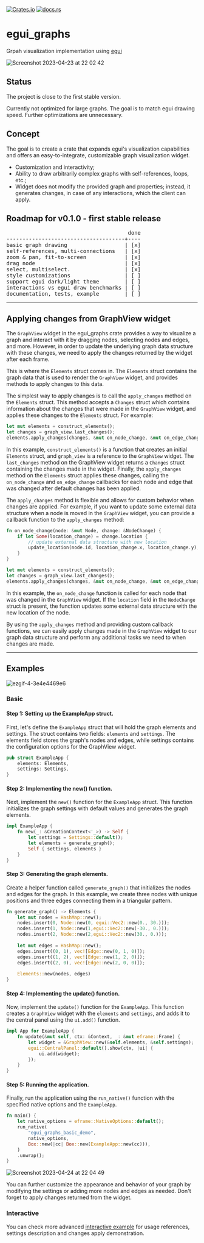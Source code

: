 [![Crates.io](https://img.shields.io/crates/v/egui_graphs)](https://crates.io/crates/egui_graphs)
[![docs.rs](https://img.shields.io/docsrs/egui_graphs)](https://docs.rs/egui_graphs)

# egui_graphs
Grpah visualization implementation using [egui](https://github.com/emilk/egui)

![Screenshot 2023-04-23 at 22 02 42](https://user-images.githubusercontent.com/32969427/233856916-4b3cf1a7-85a3-4ca4-8d07-bac9fd0d95d6.png)

## Status
The project is close to the first stable version.

Currently not optimized for large graphs. The goal is to match egui drawing speed. Further optimizations are unnecessary.

## Concept
The goal is to create a crate that expands egui's visualization capabilities and offers an easy-to-integrate, customizable graph visualization widget.

* Customization and interactivity;
* Ability to draw arbitrarily complex graphs with self-references, loops, etc.;
* Widget does not modify the provided graph and properties; instead, it generates changes, in case of any interactions, which the client can apply.

## Roadmap for v0.1.0 - first stable release
<pre>
                                      done
-------------------------------------+----
basic graph drawing                  | [x]
self-references, multi-connections   | [x]
zoom & pan, fit-to-screen            | [x]
drag node                            | [x]
select, multiselect.                 | [x]
style customizations                 | [ ]
support egui dark/light theme        | [ ]
interactions vs egui draw benchmarks | [ ]
documentation, tests, example        | [ ]
</pre>

---
## Applying changes from GraphView widget

The `GraphView` widget in the egui_graphs crate provides a way to visualize a graph and interact with it by dragging nodes, selecting nodes and edges, and more. However, in order to update the underlying graph data structure with these changes, we need to apply the changes returned by the widget after each frame.

This is where the `Elements` struct comes in. The `Elements` struct contains the graph data that is used to render the `GraphView` widget, and provides methods to apply changes to this data.

The simplest way to apply changes is to call the `apply_changes` method on the `Elements` struct. This method accepts a `Changes` struct which contains information about the changes that were made in the `GraphView` widget, and applies these changes to the `Elements` struct. For example:

```rust
let mut elements = construct_elements();
let changes = graph_view.last_changes();
elements.apply_changes(changes, &mut on_node_change, &mut on_edge_change);
```

In this example, `construct_elements()` is a function that creates an initial `Elements` struct, and `graph_view` is a reference to the `GraphView` widget. The `last_changes` method on the GraphView widget returns a `Changes` struct containing the changes made in the widget. Finally, the `apply_changes` method on the `Elements` struct applies these changes, calling the `on_node_change` and `on_edge_change` callbacks for each node and edge that was changed after default changes has been applied.

The `apply_changes` method is flexible and allows for custom behavior when changes are applied. For example, if you want to update some external data structure when a node is moved in the `GraphView` widget, you can provide a callback function to the `apply_changes` method:

```rust
fn on_node_change(node: &mut Node, change: &NodeChange) {
    if let Some(location_change) = change.location {
        // update external data structure with new location
        update_location(node.id, location_change.x, location_change.y);
    }
}

let mut elements = construct_elements();
let changes = graph_view.last_changes();
elements.apply_changes(changes, &mut on_node_change, &mut on_edge_change);
```

In this example, the `on_node_change` function is called for each node that was changed in the `GraphView` widget. If the `location` field in the `NodeChange` struct is present, the function updates some external data structure with the new location of the node.

By using the `apply_changes` method and providing custom callback functions, we can easily apply changes made in the `GraphView` widget to our graph data structure and perform any additional tasks we need to when changes are made.

---
## Examples

![ezgif-4-3e4e4469e6](https://user-images.githubusercontent.com/32969427/233863786-11459176-b741-4343-8b42-7d9b3a8239ee.gif)

### Basic
#### Step 1: Setting up the ExampleApp struct. 

First, let's define the `ExampleApp` struct that will hold the graph elements and settings. The struct contains two fields: `elements` and `settings`. The elements field stores the graph's nodes and edges, while settings contains the configuration options for the GraphView widget.
```rust 
pub struct ExampleApp {
    elements: Elements,
    settings: Settings,
}
```

#### Step 2: Implementing the new() function. 

Next, implement the `new()` function for the `ExampleApp` struct. This function initializes the graph settings with default values and generates the graph elements.
```rust
impl ExampleApp {
    fn new(_: &CreationContext<'_>) -> Self {
        let settings = Settings::default();
        let elements = generate_graph();
        Self { settings, elements }
    }
}
```

#### Step 3: Generating the graph elements. 

Create a helper function called `generate_graph()` that initializes the nodes and edges for the graph. In this example, we create three nodes with unique positions and three edges connecting them in a triangular pattern.
```rust 
fn generate_graph() -> Elements {
    let mut nodes = HashMap::new();
    nodes.insert(0, Node::new(0, egui::Vec2::new(0., 30.)));
    nodes.insert(1, Node::new(1,egui::Vec2::new(-30., 0.)));
    nodes.insert(2, Node::new(2,egui::Vec2::new(30., 0.)));
    
    let mut edges = HashMap::new();
    edges.insert((0, 1), vec![Edge::new(0, 1, 0)]);
    edges.insert((1, 2), vec![Edge::new(1, 2, 0)]);
    edges.insert((2, 0), vec![Edge::new(2, 0, 0)]);   
    
    Elements::new(nodes, edges)
}
```

#### Step 4: Implementing the update() function. 

Now, implement the `update()` function for the `ExampleApp`. This function creates a `GraphView` widget with the `elements` and `settings`, and adds it to the central panel using the `ui.add()` function.
```rust 
impl App for ExampleApp {
    fn update(&mut self, ctx: &Context, _: &mut eframe::Frame) {
        let widget = &GraphView::new(&self.elements, &self.settings);
        egui::CentralPanel::default().show(ctx, |ui| {
            ui.add(widget);
        });
    }
}
```

#### Step 5: Running the application. 

Finally, run the application using the `run_native()` function with the specified native options and the `ExampleApp`.
```rust 
fn main() {
    let native_options = eframe::NativeOptions::default();
    run_native(
        "egui_graphs_basic_demo",
        native_options,
        Box::new(|cc| Box::new(ExampleApp::new(cc))),
    )
    .unwrap();
}
```

![Screenshot 2023-04-24 at 22 04 49](https://user-images.githubusercontent.com/32969427/234086555-afdf5dfa-31be-46f2-b46e-1e9a45e1a50f.png)


You can further customize the appearance and behavior of your graph by modifying the settings or adding more nodes and edges as needed. Don't forget to apply changes returned from the widget.

### Interactive

You can check more advanced [interactive example](https://github.com/blitzarx1/egui_graph/tree/master/examples/interactive) for usage references, settings description and changes apply demonstration.
